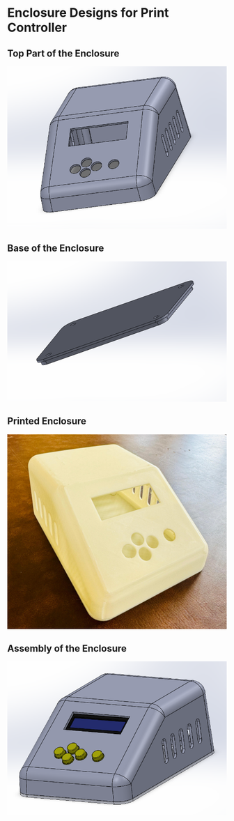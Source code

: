 # Enclosure Designs for Print Controller

## Top Part of the Enclosure
![Top](https://github.com/Kehan23/AutomaticBatchCodePrinterController/blob/main/Images/top.png)

## Base of the Enclosure
![Top](https://github.com/Kehan23/AutomaticBatchCodePrinterController/blob/main/Images/LId.png)

## Printed Enclosure
![Printed Enclosure](https://github.com/Kehan23/AutomaticBatchCodePrinterController/blob/main/Images/enclosuree.jpg)

## Assembly of the Enclosure
![Assembly](https://github.com/Kehan23/AutomaticBatchCodePrinterController/blob/main/Images/assm.png)



